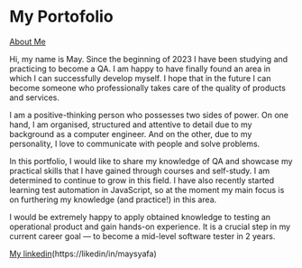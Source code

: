 # My Portofolio

[About Me](#)

Hi, my name is May.  Since the beginning of 2023 I have been studying and practicing to become a QA. I am happy to have finally found an area in which I can successfully develop myself. I hope that in the future I can become someone who professionally takes care of the quality of products and services.

I am a positive-thinking person who possesses two sides of power. On one hand, I am organised, structured and attentive to detail due to my background as a computer engineer. And on the other, due to my personality, I love to communicate with people and solve problems.

In this portfolio, I would like to share my knowledge of QA and showcase my practical skills that I have gained through courses and self-study. I am determined to continue to grow in this field. I have also recently started learning test automation in JavaScript, so at the moment my main focus is on furthering my knowledge (and practice!) in this area.

I would be extremely happy to apply obtained knowledge to testing an operational product and gain hands-on experience. It is a crucial step in my current career goal — to become a mid-level software tester in 2 years.

[My linkedin](#)(https://likedin/in/maysyafa)
